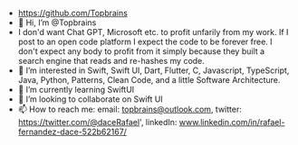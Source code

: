 - https://github.com/Topbrains
- 👋 Hi, I’m @Topbrains
- I don'd want Chat GPT, Microsoft etc. to profit unfarily from my work. If I post to an open code platform I expect the code to be forever free. I don't expect any body to profit from it simply because they built a search engine that reads and re-hashes my code. 
- 👀 I’m interested in Swift, Swift UI, Dart, Flutter, C, Javascript, TypeScript, Java, Python, Patterns, Clean Code, and a little Software Architecture.
- 🌱 I’m currently learning SwiftUI
- 💞️ I’m looking to collaborate on Swift UI
- 📫 How to reach me: email: topbrains@outlook.com, twitter: https://twitter.com/@daceRafael', linkedIn: www.linkedin.com/in/rafael-fernandez-dace-522b62167/

<!---
Topbrains/Topbrains is a ✨ special ✨ repository because its `README.md` (this file) appears on your GitHub profile.
You can click the Preview link to take a look at your changes.
--->

